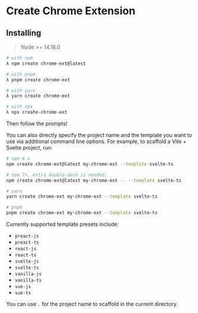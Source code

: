 # Create Chrome Extension

## Installing

> Node >= 14.18.0

```bash
# with npm
λ npm create chrome-ext@latest

# with pnpm
λ pnpm create chrome-ext

# with yarn
λ yarn create chrome-ext

# with npx
λ npx create-chrome-ext
```

Then follow the prompts!

You can also directly specify the project name and the template you want to use via additional command line options. For example, to scaffold a Vite + Svelte project, run:

```bash
# npm 6.x
npm create chrome-ext@latest my-chrome-ext --template svelte-ts

# npm 7+, extra double-dash is needed:
npm create chrome-ext@latest my-chrome-ext -- --template svelte-ts

# yarn
yarn create chrome-ext my-chrome-ext --template svelte-ts

# pnpm
pnpm create chrome-ext my-chrome-ext --template svelte-ts
```

Currently supported template presets include:

- `preact-js`
- `preact-ts`
- `react-js`
- `react-ts`
- `svelte-js`
- `svelte-ts`
- `vanilla-js`
- `vanilla-ts`
- `vue-js`
- `vue-ts`

You can use `.` for the project name to scaffold in the current directory.
